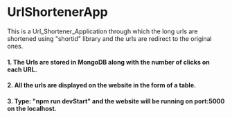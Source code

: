 # UrlShortenerApp
This is a Url_Shortener_Application through which the long urls are shortened using "shortid" library and the urls are redirect to the original ones.


#### 1. The Urls are stored in MongoDB along with the number of clicks on each URL.
#### 2. All the urls are displayed on the website in the form of a table.
#### 3. Type: "npm run devStart" and the website will be running on port:5000 on the localhost.
